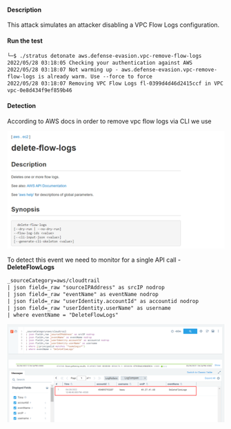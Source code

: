 #### Description

This attack simulates an attacker disabling a VPC Flow Logs configuration.

#### Run the test

```
└─$ ./stratus detonate aws.defense-evasion.vpc-remove-flow-logs
2022/05/28 03:18:05 Checking your authentication against AWS
2022/05/28 03:18:07 Not warming up - aws.defense-evasion.vpc-remove-flow-logs is already warm. Use --force to force
2022/05/28 03:18:07 Removing VPC Flow Logs fl-0399d4d46d2415ccf in VPC vpc-0e8d434f9ef859b46
```

#### Detection 

According to AWS docs in order to remove vpc flow logs via CLI we use

![](./Screenshots/22.png)

To detect this event we need to monitor for a single API call - **DeleteFlowLogs** 

```
_sourceCategory=aws/cloudtrail
| json field=_raw "sourceIPAddress" as srcIP nodrop
| json field=_raw "eventName" as eventName nodrop
| json field=_raw "userIdentity.accountId" as accountid nodrop
| json field=_raw "userIdentity.userName" as username
| where eventName = "DeleteFlowLogs"
```

![](./Screenshots/15.png)